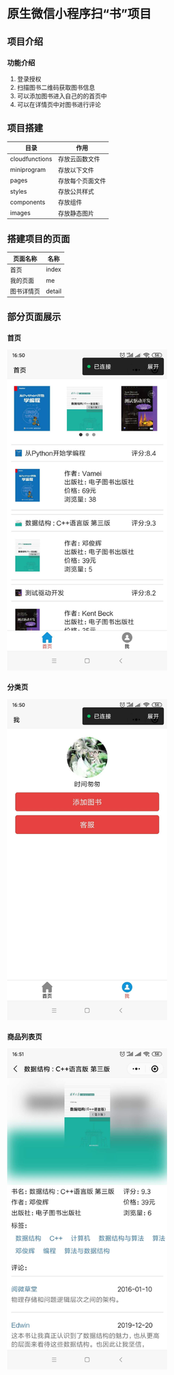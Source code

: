 # 原生微信小程序扫“书”项目

## 项目介绍

### 功能介绍
1. 登录授权
2. 扫描图书二维码获取图书信息
3. 可以添加图书进入自己的的首页中
4. 可以在详情页中对图书进行评论

## 项目搭建
| 目录 | 作用 |
| - | - |
| cloudfunctions | 存放云函数文件 |
| miniprogram | 存放以下文件 |
| pages | 存放每个页面文件 |
| styles | 存放公共样式 |
| components | 存放组件 |
| images | 存放静态图片 |

## 搭建项目的页面
| 页面名称 | 名称 |
| - | - |
| 首页 | index |
| 我的页面 | me |
| 图书详情页 | detail |


## 部分页面展示
### 首页
<img src="https://raw.githubusercontent.com/huadi95/my-img/master/saoshu-img/home.jpg" width="375" />

### 分类页
<img src="https://raw.githubusercontent.com/huadi95/my-img/master/saoshu-img/me.jpg" width="375" />

### 商品列表页
<img src="https://raw.githubusercontent.com/huadi95/my-img/master/saoshu-img/details.jpg" width="375" />

